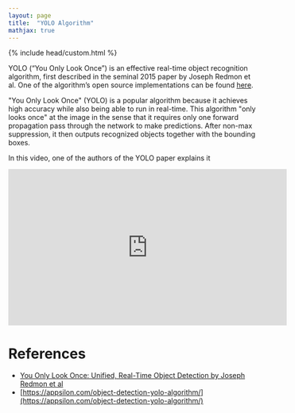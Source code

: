 ```yaml
---
layout: page
title:  "YOLO Algorithm"
mathjax: true
---
```


{% include head/custom.html %}

YOLO (“You Only Look Once”) is an effective real-time object recognition algorithm, first described in the seminal 2015 paper by Joseph Redmon et al. One of the algorithm’s open source implementations can be found [here](https://pjreddie.com/darknet/yolo).

"You Only Look Once" (YOLO) is a popular algorithm because it achieves high accuracy while also being able to run in real-time. This algorithm "only looks once" at the image in the sense that it requires only one forward propagation pass through the network to make predictions. After non-max suppression, it then outputs recognized objects together with the bounding boxes.

In this video, one of the authors of the YOLO paper explains it
<iframe width="560" height="315" src="https://www.youtube.com/embed/NM6lrxy0bxs" frameborder="0" allow="accelerometer; autoplay; clipboard-write; encrypted-media; gyroscope; picture-in-picture" allowfullscreen></iframe>

# References

- [You Only Look Once: Unified, Real-Time Object Detection by Joseph Redmon et al](https://arxiv.org/abs/1506.02640)
- [https://appsilon.com/object-detection-yolo-algorithm/](https://appsilon.com/object-detection-yolo-algorithm/)

